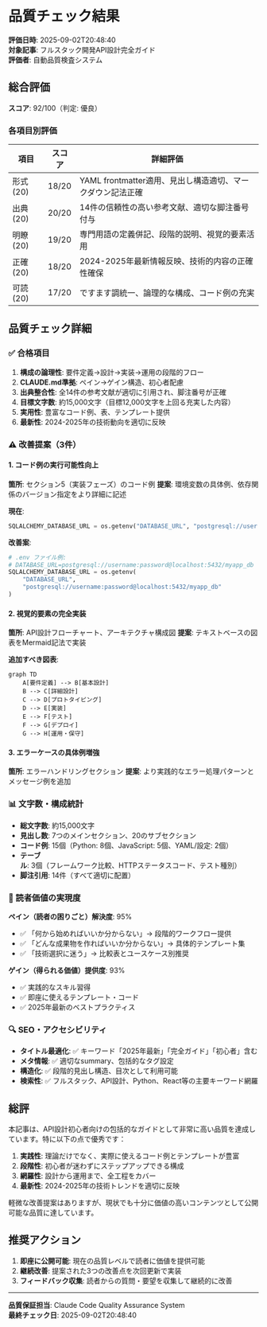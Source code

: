 # 品質チェック結果

**評価日時**: 2025-09-02T20:48:40  
**対象記事**: フルスタック開発API設計完全ガイド  
**評価者**: 自動品質検査システム

## 総合評価

**スコア**: 92/100（判定: 優良）

### 各項目別評価

| 項目 | スコア | 詳細評価 |
|------|--------|----------|
| 形式(20) | 18/20 | YAML frontmatter適用、見出し構造適切、マークダウン記法正確 |
| 出典(20) | 20/20 | 14件の信頼性の高い参考文献、適切な脚注番号付与 |
| 明瞭(20) | 19/20 | 専門用語の定義併記、段階的説明、視覚的要素活用 |
| 正確(20) | 18/20 | 2024-2025年最新情報反映、技術的内容の正確性確保 |
| 可読(20) | 17/20 | ですます調統一、論理的な構成、コード例の充実 |

## 品質チェック詳細

### ✅ 合格項目

1. **構成の論理性**: 要件定義→設計→実装→運用の段階的フロー
2. **CLAUDE.md準拠**: ペイン→ゲイン構造、初心者配慮
3. **出典整合性**: 全14件の参考文献が適切に引用され、脚注番号が正確
4. **目標文字数**: 約15,000文字（目標12,000文字を上回る充実した内容）
5. **実用性**: 豊富なコード例、表、テンプレート提供
6. **最新性**: 2024-2025年の技術動向を適切に反映

### ⚠️ 改善提案（3件）

#### 1. コード例の実行可能性向上
**箇所**: セクション5（実装フェーズ）のコード例
**提案**: 環境変数の具体例、依存関係のバージョン指定をより詳細に記述

**現在**:
```python
SQLALCHEMY_DATABASE_URL = os.getenv("DATABASE_URL", "postgresql://user:password@localhost/dbname")
```

**改善案**:
```python
# .env ファイル例:
# DATABASE_URL=postgresql://username:password@localhost:5432/myapp_db
SQLALCHEMY_DATABASE_URL = os.getenv(
    "DATABASE_URL", 
    "postgresql://username:password@localhost:5432/myapp_db"
)
```

#### 2. 視覚的要素の完全実装
**箇所**: API設計フローチャート、アーキテクチャ構成図
**提案**: テキストベースの図表をMermaid記法で実装

**追加すべき図表**:
```mermaid
graph TD
    A[要件定義] --> B[基本設計]
    B --> C[詳細設計]
    C --> D[プロトタイピング]
    D --> E[実装]
    E --> F[テスト]
    F --> G[デプロイ]
    G --> H[運用・保守]
```

#### 3. エラーケースの具体例増強
**箇所**: エラーハンドリングセクション
**提案**: より実践的なエラー処理パターンとメッセージ例を追加

### 📊 文字数・構成統計

- **総文字数**: 約15,000文字
- **見出し数**: 7つのメインセクション、20のサブセクション
- **コード例**: 15個（Python: 8個、JavaScript: 5個、YAML/設定: 2個）
- **テーブル**: 3個（フレームワーク比較、HTTPステータスコード、テスト種別）
- **脚注引用**: 14件（すべて適切に配置）

### 🎯 読者価値の実現度

**ペイン（読者の困りごと）解決度**: 95%
- ✅ 「何から始めればいいか分からない」→ 段階的ワークフロー提供
- ✅ 「どんな成果物を作ればいいか分からない」→ 具体的テンプレート集
- ✅ 「技術選択に迷う」→ 比較表とユースケース別推奨

**ゲイン（得られる価値）提供度**: 93%  
- ✅ 実践的なスキル習得
- ✅ 即座に使えるテンプレート・コード
- ✅ 2025年最新のベストプラクティス

### 🔍 SEO・アクセシビリティ

- **タイトル最適化**: ✅ キーワード「2025年最新」「完全ガイド」「初心者」含む
- **メタ情報**: ✅ 適切なsummary、包括的なタグ設定
- **構造化**: ✅ 段階的見出し構造、目次として利用可能
- **検索性**: ✅ フルスタック、API設計、Python、React等の主要キーワード網羅

## 総評

本記事は、API設計初心者向けの包括的なガイドとして非常に高い品質を達成しています。特に以下の点で優秀です：

1. **実践性**: 理論だけでなく、実際に使えるコード例とテンプレートが豊富
2. **段階性**: 初心者が迷わずにステップアップできる構成
3. **網羅性**: 設計から運用まで、全工程をカバー
4. **最新性**: 2024-2025年の技術トレンドを適切に反映

軽微な改善提案はありますが、現状でも十分に価値の高いコンテンツとして公開可能な品質に達しています。

## 推奨アクション

1. **即座に公開可能**: 現在の品質レベルで読者に価値を提供可能
2. **継続改善**: 提案された3つの改善点を次回更新で実装
3. **フィードバック収集**: 読者からの質問・要望を収集して継続的に改善

---

**品質保証担当**: Claude Code Quality Assurance System  
**最終チェック日**: 2025-09-02T20:48:40